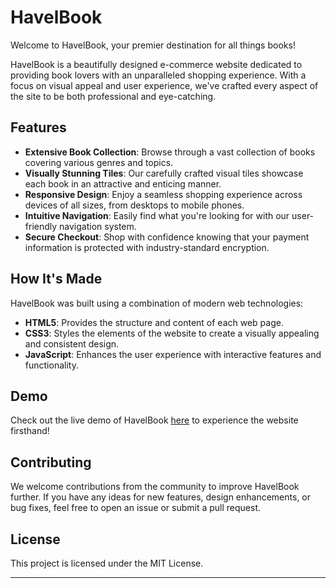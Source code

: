# HavelBook

Welcome to HavelBook, your premier destination for all things books!

HavelBook is a beautifully designed e-commerce website dedicated to providing book lovers with an unparalleled shopping experience. With a focus on visual appeal and user experience, we've crafted every aspect of the site to be both professional and eye-catching.

## Features

- **Extensive Book Collection**: Browse through a vast collection of books covering various genres and topics.
- **Visually Stunning Tiles**: Our carefully crafted visual tiles showcase each book in an attractive and enticing manner.
- **Responsive Design**: Enjoy a seamless shopping experience across devices of all sizes, from desktops to mobile phones.
- **Intuitive Navigation**: Easily find what you're looking for with our user-friendly navigation system.
- **Secure Checkout**: Shop with confidence knowing that your payment information is protected with industry-standard encryption.

## How It's Made

HavelBook was built using a combination of modern web technologies:

- **HTML5**: Provides the structure and content of each web page.
- **CSS3**: Styles the elements of the website to create a visually appealing and consistent design.
- **JavaScript**: Enhances the user experience with interactive features and functionality.

## Demo

Check out the live demo of HavelBook [here](https://bookecommercewebsite.tiiny.site/) to experience the website firsthand!

## Contributing

We welcome contributions from the community to improve HavelBook further. If you have any ideas for new features, design enhancements, or bug fixes, feel free to open an issue or submit a pull request.

## License

This project is licensed under the MIT License.

---
